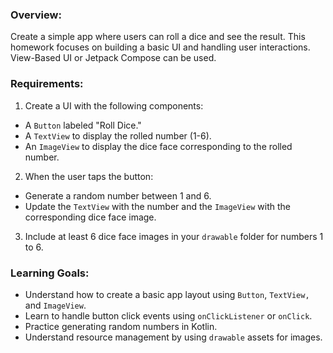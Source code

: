 ### Overview:
Create a simple app where users can roll a dice and see the result. This homework focuses on building a basic UI and handling user interactions. View-Based UI or Jetpack Compose can be used.

### Requirements:
1. Create a UI with the following components:
- A `Button` labeled "Roll Dice."
- A `TextView` to display the rolled number (1-6).
- An `ImageView` to display the dice face corresponding to the rolled number.
2. When the user taps the button:
- Generate a random number between 1 and 6.
- Update the `TextView` with the number and the `ImageView` with the corresponding dice face image.
3. Include at least 6 dice face images in your `drawable` folder for numbers 1 to 6.

### Learning Goals:
- Understand how to create a basic app layout using `Button`, `TextView,` and `ImageView`.
- Learn to handle button click events using `onClickListener` or `onClick`.
- Practice generating random numbers in Kotlin.
- Understand resource management by using `drawable` assets for images.